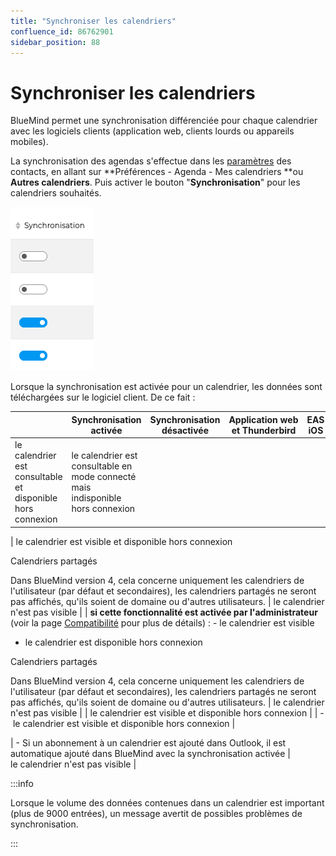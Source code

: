 ```yaml
---
title: "Synchroniser les calendriers"
confluence_id: 86762901
sidebar_position: 88
---
```

# Synchroniser les calendriers


BlueMind permet une synchronisation différenciée pour chaque calendrier avec les logiciels clients (application web, clients lourds ou appareils mobiles).

La synchronisation des agendas s'effectue dans les [paramètres](/Guide_de_l_utilisateur/L_agenda_4.7/Paramétrer_l_agenda/) des contacts, en allant sur **Préférences - Agenda - Mes calendriers **ou **Autres calendriers**. Puis activer le bouton "**Synchronisation**" pour les calendriers souhaités.

![](../../attachments/86762901/86764797.png)


Lorsque la synchronisation est activée pour un calendrier, les données sont téléchargées sur le logiciel client. De ce fait :

|  | Synchronisation activée | Synchronisation désactivée | Application web et Thunderbird | EAS iOS | EAS (autres) | DAV | Outlook (connecteur) |
| --- | --- | --- | --- | --- | --- | --- | --- |
| le calendrier est consultable et disponible hors connexion | le calendrier est consultable en mode connecté mais indisponible hors connexion |
| 
le calendrier est visible et disponible hors connexion

Calendriers partagés
 
Dans BlueMind version 4, cela concerne uniquement les calendriers de l'utilisateur (par défaut et secondaires), les calendriers partagés ne seront pas affichés, qu'ils soient de domaine ou d'autres utilisateurs.
 | le calendrier n'est pas visible |
| 
**si cette fonctionnalité est activée par l'administrateur** (voir la page [Compatibilité](https://forge.bluemind.net/confluence/display/DA/.Compatibilite+vBM-4) pour plus de détails) :
- le calendrier est visible
- le calendrier est disponible hors connexion

Calendriers partagés
 
Dans BlueMind version 4, cela concerne uniquement les calendriers de l'utilisateur (par défaut et secondaires), les calendriers partagés ne seront pas affichés, qu'ils soient de domaine ou d'autres utilisateurs.
 | 
le calendrier n'est pas visible
 |
| le calendrier est visible et disponible hors connexion |
| - le calendrier est visible et disponible hors connexion | 


 | - Si un abonnement à un calendrier est ajouté dans Outlook, il est automatique ajouté dans BlueMind avec la synchronisation activée | le calendrier n'est pas visible |


:::info

Lorsque le volume des données contenues dans un calendrier est important (plus de 9000 entrées), un message avertit de possibles problèmes de synchronisation.

:::

